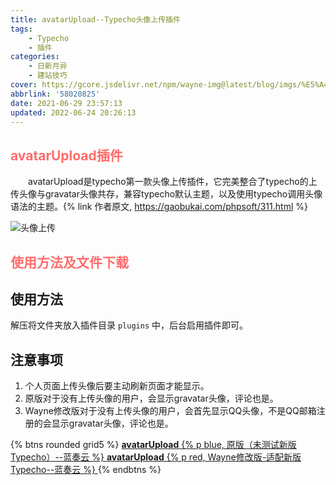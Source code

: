 ```yaml
---
title: avatarUpload--Typecho头像上传插件
tags: 
    - Typecho
    - 插件
categories: 
    - 日新月异
    - 建站技巧
cover: https://gcore.jsdelivr.net/npm/wayne-img@latest/blog/imgs/%E5%A4%B4%E5%83%8F%E4%B8%8A%E4%BC%A0.png
abbrlink: '58020825'
date: 2021-06-29 23:57:13
updated: 2022-06-24 20:26:13
---
```


## <div style="color:#ff6c6c;">avatarUpload插件</div>


　　avatarUpload是typecho第一款头像上传插件，它完美整合了typecho的上传头像与gravatar头像共存，兼容typecho默认主题，以及使用typecho调用头像语法的主题。{% link 作者原文, https://gaobukai.com/phpsoft/311.html %}


 ![头像上传](https://gcore.jsdelivr.net/npm/wayne-img@latest/blog/imgs/%E5%A4%B4%E5%83%8F%E4%B8%8A%E4%BC%A0.png) 


## <div style="color:#ff6c6c;">使用方法及文件下载</div>


## 使用方法

解压将文件夹放入插件目录 `plugins` 中，后台启用插件即可。

## 注意事项

1. 个人页面上传头像后要主动刷新页面才能显示。
2. 原版对于没有上传头像的用户，会显示gravatar头像，评论也是。
3. Wayne修改版对于没有上传头像的用户，会首先显示QQ头像，不是QQ邮箱注册的会显示gravatar头像，评论也是。

{% btns rounded grid5 %}
<a href='https://waynewu.lanzoui.com/ig35Lqu7t6d'>
  <i class='fas fa-download'></i>
  <b>avatarUpload</b>
  {% p blue, 原版（未测试新版Typecho）--蓝奏云 %}
</a>
<a href='https://waynewu.lanzouq.com/iixMg072nz0d'>
  <i class='fas fa-download'></i>
  <b>avatarUpload</b>
  {% p red, Wayne修改版-适配新版Typecho--蓝奏云 %}
</a>
{% endbtns %}